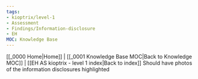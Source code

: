 ```yaml
---
tags:
- kioptrix/level-1
- Assessment
- Findings/Information-disclosure
- EH
MOC: Knowledge Base
---
```

[[_0000 Home|Home]] | [[_0001 Knowledge Base MOC|Back to Knowledge MOC]] | [[EH AS kioptrix - level 1 index|Back to index]]
Should have photos of the information disclosures highlighted